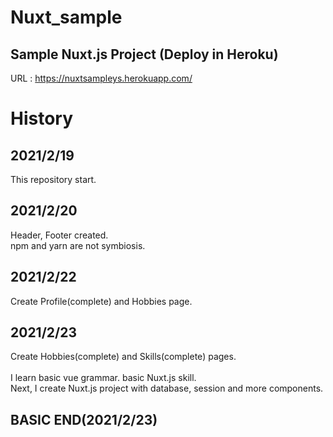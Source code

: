 # Nuxt_sample
## Sample Nuxt.js Project (Deploy in Heroku)
URL : https://nuxtsampleys.herokuapp.com/

# History
## 2021/2/19
This repository start.

## 2021/2/20
Header, Footer created.<br>
npm and yarn are not symbiosis.

## 2021/2/22
Create Profile(complete) and Hobbies page.

## 2021/2/23
Create Hobbies(complete) and Skills(complete) pages.<br>
<br>
I learn basic vue grammar. basic Nuxt.js skill.<br>
Next, I create Nuxt.js project with database, session and more components. 

## BASIC END(2021/2/23)
